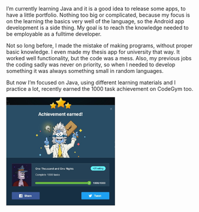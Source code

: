 I’m currently learning Java and it is a good idea to release some apps, to have a little portfolio. Nothing too big or complicated, because my focus is on the learning the basics very well of the language, so the Android app development is a side thing. My goal is to reach the knowledge needed to be employable as a fulltime developer.

Not so long before, I made the mistake of making programs, without proper basic knowledge. I even made my thesis app for university that way. It worked well functionality, but the code was a mess. Also, my previous jobs the coding sadly was never on priority, so when I needed to develop something it was always something small in random languages.

But now I’m focused on Java, using different learning materials and I practice a lot, recently earned the 1000 task achievement on CodeGym too.

<img src="/thousand.jpg" width="290" height="290">
